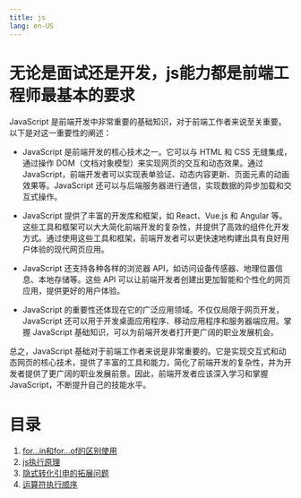 ```yaml
---
title: js
lang: en-US
---
```


# 无论是面试还是开发，js能力都是前端工程师最基本的要求

JavaScript 是前端开发中非常重要的基础知识，对于前端工作者来说至关重要。以下是对这一重要性的阐述：

- JavaScript 是前端开发的核心技术之一。它可以与 HTML 和 CSS 无缝集成，通过操作 DOM（文档对象模型）来实现网页的交互和动态效果。通过 JavaScript，前端开发者可以实现表单验证、动态内容更新、页面元素的动画效果等。JavaScript 还可以与后端服务器进行通信，实现数据的异步加载和交互式操作。

- JavaScript 提供了丰富的开发库和框架，如 React、Vue.js 和 Angular 等。这些工具和框架可以大大简化前端开发的复杂性，并提供了高效的组件化开发方式。通过使用这些工具和框架，前端开发者可以更快速地构建出具有良好用户体验的现代网页应用。

- JavaScript 还支持各种各样的浏览器 API，如访问设备传感器、地理位置信息、本地存储等。这些 API 可以让前端开发者创建出更加智能和个性化的网页应用，提供更好的用户体验。

- JavaScript 的重要性还体现在它的广泛应用领域。不仅仅局限于网页开发，JavaScript 还可以用于开发桌面应用程序、移动应用程序和服务器端应用。掌握 JavaScript 基础知识，可以为前端开发者打开更广阔的职业发展机会。

总之，JavaScript 基础对于前端工作者来说是非常重要的。它是实现交互式和动态网页的核心技术，提供了丰富的工具和能力，简化了前端开发的复杂性，并为开发者提供了更广阔的职业发展前景。因此，前端开发者应该深入学习和掌握 JavaScript，不断提升自己的技能水平。
# 目录
1. [for...in和for...of的区别使用](./book1_for.md)  
2. [js执行原理](./book2_loop.md)  
3. [隐式转化引申的拓展问题](./book3_trans.md)  
4. [运算符执行顺序](./book4_trans_extra.md)  
